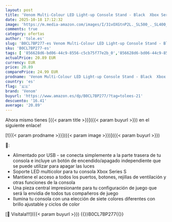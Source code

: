 ```yaml
---
layout: post
title: 'Venom Multi-Colour LED Light-up Console Stand - Black  Xbox Series S '
date: 2025-10-18 17:12:32
image: 'https://m.media-amazon.com/images/I/31vOXGtnP2L._SL500_._SL400_.jpg'
comments: true
category: ofertas
author: 'tole.es'
slug: 'B0CL7BP277-es Venom Multi-Colour LED Light-up Console Stand - Black Xbox...'
sku: 'B0CL7BP277-es'
tags: [ '856628d6-bd06-44c9-8556-c5cb75f77e2b_0','856628d6-bd06-44c9-8556-c5cb75f77e2b_3701','Accesorios','Accesorios para Xbox Series X y S','Arborist Merchandising Root','Hardware y juegos para Xbox Series X y S','Self Service','Special Features Stores','Videojuegos','venom','xbox','🇪🇸', ]
actualPrice: 20.89 EUR
currency: EUR
price: 20.89
comparePrice: 24.99 EUR
prodname: 'Venom Multi-Colour LED Light-up Console Stand - Black  Xbox Series S '
country: 'es'
flag: '🇪🇸'
brand: 'Venom'
buyurl: 'https://www.amazon.es/dp/B0CL7BP277/?tag=tolees-21'
descuento: '16.41'
average: '20.89'
---
```


Ahora mismo tienes [{{< param title >}}]({{< param buyurl >}}) en el siguiente enlace!

[![{{< param prodname >}}]({{< param image >}})]({{< param buyurl >}})

🔎:

- Alimentado por USB - se conecta simplemente a la parte trasera de tu consola e incluye un botón de encendido/apagado independiente que se puede utilizar para apagar las luces
- Soporte LED multicolor para tu consola Xbox Series S
- Mantiene el acceso a todos los puertos, botones, rejillas de ventilación y otras funciones de la consola
- Una pieza central impresionante para tu configuración de juego que será la envidia de todos tus compañeros de juego
- Ilumina tu consola con una elección de siete colores diferentes con brillo ajustable y ciclos de color

[🛒 Visítala!!!]({{< param buyurl >}})
{{<world>}}B0CL7BP277{{</world>}}
